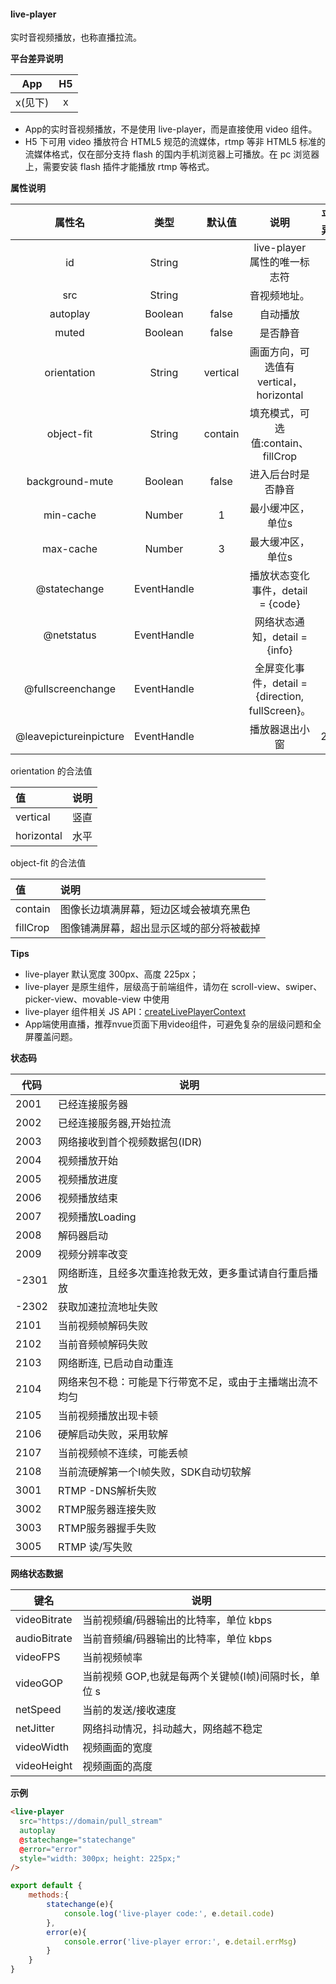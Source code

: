 #### live-player

实时音视频播放，也称直播拉流。


**平台差异说明**

|App|H5|
|:-:		|:-:|
|x(见下)|x	|

- App的实时音视频播放，不是使用 live-player，而是直接使用 video 组件。
- H5 下可用 video 播放符合 HTML5 规范的流媒体，rtmp 等非 HTML5 标准的流媒体格式，仅在部分支持 flash 的国内手机浏览器上可播放。在 pc 浏览器上，需要安装 flash 插件才能播放 rtmp 等格式。


**属性说明**

|属性名|类型|默认值|说明|平台差异说明|
|:-:|:-:|:-:|:-:|:-:|
|id|String||live-player 属性的唯一标志符||
|src|String||音视频地址。||
|autoplay|Boolean|false|自动播放||
|muted|Boolean|false|是否静音||
|orientation|String|vertical|画面方向，可选值有 vertical，horizontal||
|object-fit|String|contain|填充模式，可选值:contain、fillCrop||
|background-mute|Boolean|false|进入后台时是否静音||
|min-cache|Number|1|最小缓冲区，单位s||
|max-cache|Number|3|最大缓冲区，单位s||
|@statechange|EventHandle||播放状态变化事件，detail = {code}||
|@netstatus|EventHandle||网络状态通知，detail = {info}|| 
|@fullscreenchange|EventHandle||全屏变化事件，detail = {direction, fullScreen}。|&nbsp;|
|@leavepictureinpicture|EventHandle||播放器退出小窗|2.11.0|



orientation 的合法值

|值|说明|
|:-|:-|
|vertical|竖直|
|horizontal|水平|


object-fit 的合法值

|值|说明|
|:-|:-|
|contain|图像长边填满屏幕，短边区域会被填充⿊⾊|
|fillCrop|图像铺满屏幕，超出显示区域的部分将被截掉|


**Tips**

* live-player 默认宽度 300px、高度 225px；
* live-player 是原生组件，层级高于前端组件，请勿在 scroll-view、swiper、picker-view、movable-view 中使用
* live-player 组件相关 JS API：[createLivePlayerContext](/api/media/live-player-context)
* App端使用直播，推荐nvue页面下用video组件，可避免复杂的层级问题和全屏覆盖问题。


**状态码**

|代码|说明|
|---|---|
|2001|已经连接服务器|
|2002|已经连接服务器,开始拉流|
|2003|网络接收到首个视频数据包(IDR)|
|2004|视频播放开始|
|2005|视频播放进度|
|2006|视频播放结束|
|2007|视频播放Loading|
|2008|解码器启动|
|2009|视频分辨率改变|
|-2301|网络断连，且经多次重连抢救无效，更多重试请自行重启播放|
|-2302|获取加速拉流地址失败|
|2101|当前视频帧解码失败|
|2102|当前音频帧解码失败|
|2103|网络断连, 已启动自动重连|
|2104|网络来包不稳：可能是下行带宽不足，或由于主播端出流不均匀|
|2105|当前视频播放出现卡顿|
|2106|硬解启动失败，采用软解|
|2107|当前视频帧不连续，可能丢帧|
|2108|当前流硬解第一个I帧失败，SDK自动切软解|
|3001|RTMP -DNS解析失败|
|3002|RTMP服务器连接失败|
|3003|RTMP服务器握手失败|
|3005|RTMP 读/写失败|

**网络状态数据**

|键名|说明|
|---|---|
|videoBitrate|当前视频编/码器输出的比特率，单位 kbps|
|audioBitrate|当前音频编/码器输出的比特率，单位 kbps|
|videoFPS|当前视频帧率|
|videoGOP|当前视频 GOP,也就是每两个关键帧(I帧)间隔时长，单位 s|
|netSpeed|当前的发送/接收速度|
|netJitter|网络抖动情况，抖动越大，网络越不稳定|
|videoWidth|视频画面的宽度|
|videoHeight|视频画面的高度|

**示例**

```html
<live-player
  src="https://domain/pull_stream"
  autoplay
  @statechange="statechange"
  @error="error"
  style="width: 300px; height: 225px;"
/>
```

```javascript
export default {
    methods:{
        statechange(e){
            console.log('live-player code:', e.detail.code)
        },
        error(e){
            console.error('live-player error:', e.detail.errMsg)
        }
    }
}
```
